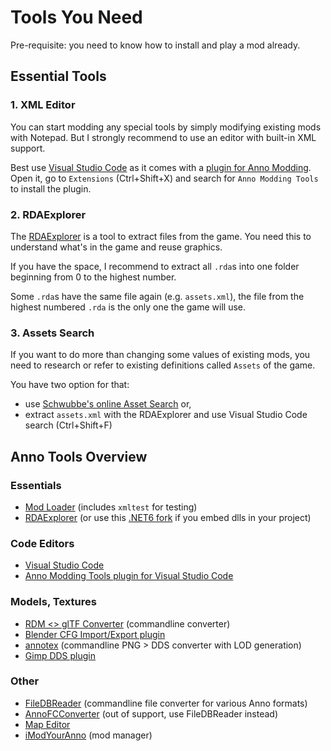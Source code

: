 # Tools You Need

Pre-requisite: you need to know how to install and play a mod already.

## Essential Tools

### 1. XML Editor

You can start modding any special tools by simply modifying existing mods with Notepad. But I strongly recommend to use an editor with built-in XML support.

Best use [Visual Studio Code](https://code.visualstudio.com/) as it comes with a [plugin for Anno Modding](https://marketplace.visualstudio.com/items?itemName=JakobHarder.anno-modding-tools).
Open it, go to `Extensions` (Ctrl+Shift+X) and search for `Anno Modding Tools` to install the plugin.

### 2. RDAExplorer

The [RDAExplorer](https://github.com/lysannschlegel/RDAExplorer) is a tool to extract files from the game.
You need this to understand what's in the game and reuse graphics.

If you have the space, I recommend to extract all `.rda`s into one folder beginning from 0 to the highest number.

Some `.rda`s have the same file again (e.g. `assets.xml`), the file from the highest numbered `.rda` is the only one the game will use.

### 3. Assets Search

If you want to do more than changing some values of existing mods, you need to research or refer to existing definitions called `Assets` of the game.

You have two option for that:
- use [Schwubbe's online Asset Search](https://schwubbe.de/modding_blog.php#beitrag15) or,
- extract `assets.xml` with the RDAExplorer and use Visual Studio Code search (Ctrl+Shift+F)

## Anno Tools Overview

### Essentials

- [Mod Loader](https://github.com/xforce/anno1800-mod-loader) (includes `xmltest` for testing)
- [RDAExplorer](https://github.com/lysannschlegel/RDAExplorer) (or use this [.NET6 fork](https://github.com/jakobharder/RDAExplorer) if you embed dlls in your project)

### Code Editors

- [Visual Studio Code](https://code.visualstudio.com/Download)
- [Anno Modding Tools plugin for Visual Studio Code](https://marketplace.visualstudio.com/items?itemName=JakobHarder.anno-modding-tools)

### Models, Textures

- [RDM <> glTF Converter](https://github.com/lukts30/rdm4) (commandline converter)
- [Blender CFG Import/Export plugin](https://github.com/xormenter/Blender-Anno-.cfg-Import-Addon)
- [annotex](https://github.com/jakobharder/annotex) (commandline PNG > DDS converter with LOD generation)
- [Gimp DDS plugin](https://gist.github.com/taubenangriff/cb959efa00896d84c99236ea705680c2)

### Other

- [FileDBReader](https://github.com/anno-mods/FileDBReader) (commandline file converter for various Anno formats)
- [AnnoFCConverter](https://github.com/jakobharder/AnnoFCConverter) (out of support, use FileDBReader instead)
- [Map Editor](https://github.com/anno-mods/AnnoMapEditor)
- [iModYourAnno](https://github.com/anno-mods/iModYourAnno) (mod manager)

